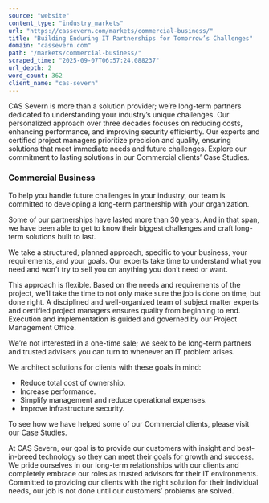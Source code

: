 ```yaml
---
source: "website"
content_type: "industry_markets"
url: "https://cassevern.com/markets/commercial-business/"
title: "Building Enduring IT Partnerships for Tomorrow’s Challenges"
domain: "cassevern.com"
path: "/markets/commercial-business/"
scraped_time: "2025-09-07T06:57:24.088237"
url_depth: 2
word_count: 362
client_name: "cas-severn"
---
```


CAS Severn is more than a solution provider; we’re long-term partners dedicated to understanding your industry’s unique challenges. Our personalized approach over three decades focuses on reducing costs, enhancing performance, and improving security efficiently. Our experts and certified project managers prioritize precision and quality, ensuring solutions that meet immediate needs and future challenges. Explore our commitment to lasting solutions in our Commercial clients’ Case Studies.

### Commercial Business

To help you handle future challenges in your industry, our team is committed to developing a long-term partnership with your organization.

Some of our partnerships have lasted more than 30 years. And in that span, we have been able to get to know their biggest challenges and craft long-term solutions built to last.

We take a structured, planned approach, specific to your business, your requirements, and your goals. Our experts take time to understand what you need and won’t try to sell you on anything you don’t need or want.

This approach is flexible. Based on the needs and requirements of the project, we’ll take the time to not only make sure the job is done on time, but done right. A disciplined and well-organized team of subject matter experts and certified project managers ensures quality from beginning to end. Execution and implementation is guided and governed by our Project Management Office.

We’re not interested in a one-time sale; we seek to be long-term partners and trusted advisers you can turn to whenever an IT problem arises.

We architect solutions for clients with these goals in mind:

* Reduce total cost of ownership.
* Increase performance.
* Simplify management and reduce operational expenses.
* Improve infrastructure security.

To see how we have helped some of our Commercial clients, please visit our Case Studies.

At CAS Severn, our goal is to provide our customers with insight and best-in-breed technology so they can meet their goals for growth and success. We pride ourselves in our long-term relationships with our clients and completely embrace our roles as trusted advisors for their IT environments. Committed to providing our clients with the right solution for their individual needs, our job is not done until our customers’ problems are solved.